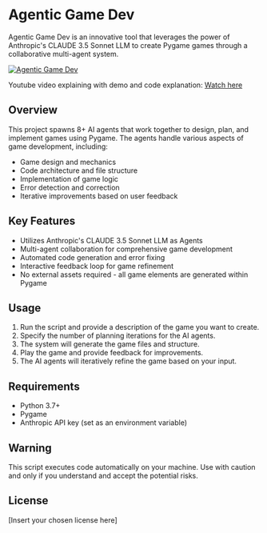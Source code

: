 # Agentic Game Dev

Agentic Game Dev is an innovative tool that leverages the power of Anthropic's CLAUDE 3.5 Sonnet LLM to create Pygame games through a collaborative multi-agent system.

[![Agentic Game Dev](https://img.youtube.com/vi/DlvRRxDwTS0/0.jpg)](https://www.youtube.com/watch?v=DlvRRxDwTS0)

Youtube video explaining with demo and code explanation: [Watch here](https://youtu.be/DlvRRxDwTS0)



## Overview

This project spawns 8+ AI agents that work together to design, plan, and implement games using Pygame. The agents handle various aspects of game development, including:

- Game design and mechanics
- Code architecture and file structure
- Implementation of game logic
- Error detection and correction
- Iterative improvements based on user feedback

## Key Features

- Utilizes Anthropic's CLAUDE 3.5 Sonnet LLM as Agents
- Multi-agent collaboration for comprehensive game development
- Automated code generation and error fixing
- Interactive feedback loop for game refinement
- No external assets required - all game elements are generated within Pygame

## Usage

1. Run the script and provide a description of the game you want to create.
2. Specify the number of planning iterations for the AI agents.
3. The system will generate the game files and structure.
4. Play the game and provide feedback for improvements.
5. The AI agents will iteratively refine the game based on your input.

## Requirements

- Python 3.7+
- Pygame
- Anthropic API key (set as an environment variable)

## Warning

This script executes code automatically on your machine. Use with caution and only if you understand and accept the potential risks.

## License

[Insert your chosen license here]
